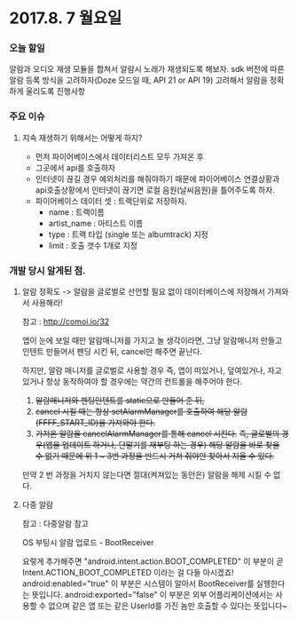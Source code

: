 # 2017.8. 7 월요일

### 오늘 할일

알람과 오디오 재생 모듈을 합쳐서 알람시 노래가 재생되도록 해보자.
sdk 버전에 따른 알람 등록 방식을 고려하자(Doze 모드일 때, API 21 or API 19) 고려해서 알람을 정확하게 울리도록
진행사항

### 주요 이슈

1. 지속 재생하기 위해서는 어떻게 하지?

	* 먼저 파이어베이스에서 데이터리스트 모두 가져온 후
	* 그곳에서 api를 호출하자
	* 인터넷이 끊길 경우 예외처리를 해줘야하기 때문에 파이어베이스 연결상황과 api호출상황에서 인터넷이 끊기면 로컬 음원(날씨음원)을 틀어주도록 하자.
	* 파이어베이스 데이터 셋 : 트랙단위로 저장하자.
		* name : 트랙이름
		* artist_name : 아티스트 이름
		* type : 트랙 타입 (single 또는 albumtrack) 지정
		* limit : 호출 갯수 1개로 지정

### 개발 당시 알게된 점.

1. 알람 정확도 -> 알람을 글로벌로 선언할 필요 없이 데이터베이스에 저장해서 가져와서 사용해라!

	참고 : http://comoi.io/32
	
	앱이 눈에 보일 때만 알람매니저를 가지고 놀 생각이라면, 그냥 알람매니저 만들고 인텐트 만들어서 펜딩 시킨 뒤, cancel만 해주면 끝난다.
	
	하지만, 알람 매니저를 글로벌로 사용할 경우 즉, 앱이 떠있거나, 덮여있거나, 자고 있거나 항상 동작하여야 할 경우에는 약간의 컨트롤을 해주어야 한다.
	
	1. ~~알람매니저와 펜팅인텐트를 static으로 만들어 준 뒤,~~
	2. ~~cancel 시킬 때는 항상 setAlarmManager를 호출하여 해당 알람(FFFF_START_ID)을 가져와야 한다.~~
	3. ~~가져온 알람을 cancelAlarmManager를 통해 cancel 시킨다.~~
	~~즉, 글로벌의 경우(앱을 업데이트 하거나, 단말기를 재부팅 하는 경우) 해당 알람을 바로 찾을 수 없기 때문에 위 1 ~ 3번 과정을 반드시 거쳐 줘야만 찾아서 지울 수 있다.~~
	
	만약 2 번 과정을 거치지 않는다면 절대(켜져있는 동안은) 알람을 해제 시킬 수 없다.

2. 다중 알람

	참고 : 다중알람 참고
	
	OS 부팅시 알람 업로드 - BootReceiver
	
	요렇게 추가해주면 "android.intent.action.BOOT_COMPLETED" 이 부분이 곧 Intent.ACTION_BOOT_COMPLETED 이라는 걸 다들 아시겠죠!
	android:enabled="true" 이 부분은 시스템이 알아서 BootReceiver를 실행한다는 뜻입니다.
	android:exported="false" 이 부분은 외부 어플리케이션에서는 사용할 수 없으며 같은 앱 또는 같은 UserId를 가진 놈만 호출할 수 있다는 뜻입니다~